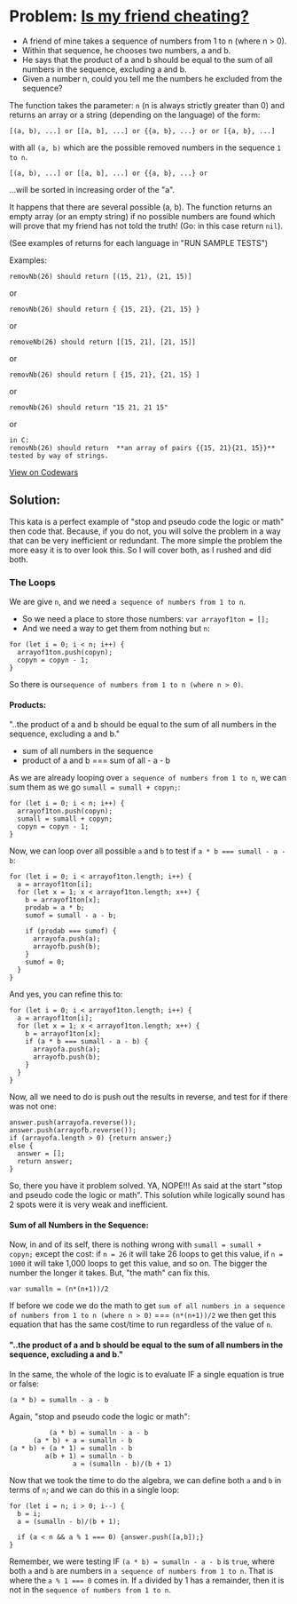 # Problem: [Is my friend cheating?](https://www.codewars.com/kata/5547cc7dcad755e480000004)

* A friend of mine takes a sequence of numbers from 1 to n (where n > 0).
* Within that sequence, he chooses two numbers, a and b.
* He says that the product of a and b should be equal to the sum of all numbers in the sequence, excluding a and b.
* Given a number n, could you tell me the numbers he excluded from the sequence?

The function takes the parameter: ```n``` (n is always strictly greater than 0) and returns an array or a string (depending on the language) of the form:
```
[(a, b), ...] or [[a, b], ...] or {{a, b}, ...} or or [{a, b}, ...]
```
with all ```(a, b)``` which are the possible removed numbers in the sequence ```1 to n```.
```
[(a, b), ...] or [[a, b], ...] or {{a, b}, ...} or
```
...will be sorted in increasing order of the "a".

It happens that there are several possible (a, b). The function returns an empty array (or an empty string) if no possible numbers are found which will prove that my friend has not told the truth! (Go: in this case return ```nil```).

(See examples of returns for each language in "RUN SAMPLE TESTS")

Examples:
```
removNb(26) should return [(15, 21), (21, 15)]
```
or
```
removNb(26) should return { {15, 21}, {21, 15} }
```
or
```
removeNb(26) should return [[15, 21], [21, 15]]
```
or
```
removNb(26) should return [ {15, 21}, {21, 15} ]
```
or
```
removNb(26) should return "15 21, 21 15"
```
or
```
in C:
removNb(26) should return  **an array of pairs {{15, 21}{21, 15}}**
tested by way of strings.
```
[View on Codewars](https://www.codewars.com/kata/5547cc7dcad755e480000004)

## Solution:

This kata is a perfect example of "stop and pseudo code the logic or math" then code that. Because, if you do not, you will solve the problem in a way that can be very inefficient or redundant. The more simple the problem the more easy it is to over look this. So I will cover both, as I rushed and did both.

### The Loops
We are give ```n```, and we need ```a sequence of numbers from 1 to n```.
* So we need a place to store those numbers: ```var arrayof1ton = [];```
* And we need a way to get them from nothing but ```n```:
```
for (let i = 0; i < n; i++) {
  arrayof1ton.push(copyn);
  copyn = copyn - 1;
}
```
So there is our```sequence of numbers from 1 to n (where n > 0)```.

#### Products:
"..the product of a and b should be equal to the sum of all numbers in the sequence, excluding a and b."
* sum of all numbers in the sequence
* product of a and b === sum of all - a - b

As we are already looping over ```a sequence of numbers from 1 to n```, we can sum them as we go ```sumall = sumall + copyn;```:
```
for (let i = 0; i < n; i++) {
  arrayof1ton.push(copyn);
  sumall = sumall + copyn;
  copyn = copyn - 1;
}
```

Now, we can loop over all possible ```a``` and ```b``` to test if ```a * b === sumall - a - b```:
```
for (let i = 0; i < arrayof1ton.length; i++) {
  a = arrayof1ton[i];
  for (let x = 1; x < arrayof1ton.length; x++) {
    b = arrayof1ton[x];
    prodab = a * b;
    sumof = sumall - a - b;

    if (prodab === sumof) {
      arrayofa.push(a);
      arrayofb.push(b);
    }
    sumof = 0;
  }
}
```
And yes, you can refine this to:
```
for (let i = 0; i < arrayof1ton.length; i++) {
  a = arrayof1ton[i];
  for (let x = 1; x < arrayof1ton.length; x++) {
    b = arrayof1ton[x];
    if (a * b === sumall - a - b) {
      arrayofa.push(a);
      arrayofb.push(b);
    }
  }
}
```

Now, all we need to do is push out the results in reverse, and test for if there was not one:
```
answer.push(arrayofa.reverse());
answer.push(arrayofb.reverse());
if (arrayofa.length > 0) {return answer;}
else {
  answer = [];
  return answer;
}
```

So, there you have it problem solved. YA, NOPE!!! As said at the start "stop and pseudo code the logic or math". This solution while logically sound has 2 spots were it is very weak and inefficient.

#### Sum of all Numbers in the Sequence:
Now, in and of its self, there is nothing wrong with ```sumall = sumall + copyn;``` except the cost: if ```n = 26``` it will take 26 loops to get this value, if ```n = 1000``` it will take 1,000 loops to get this value, and so on. The bigger the number the longer it takes. But, "the math" can fix this.
```
var sumalln = (n*(n+1))/2
```
If before we code we do the math to get ```sum of all numbers in a sequence of numbers from 1 to n (where n > 0)``` === ```(n*(n+1))/2``` we then get this equation that has the same cost/time to run regardless of the value of ```n```.

#### "..the product of a and b should be equal to the sum of all numbers in the sequence, excluding a and b."
In the same, the whole of the logic is to evaluate IF a single equation is true or false:
```
(a * b) = sumalln - a - b
```
Again, "stop and pseudo code the logic or math":
```
          (a * b) = sumalln - a - b
      (a * b) + a = sumalln - b
(a * b) + (a * 1) = sumalln - b
         a(b + 1) = sumalln - b
                a = (sumalln - b)/(b + 1)
```
Now that we took the time to do the algebra, we can define both ```a``` and ```b``` in terms of ```n```; and we can do this in a single loop:
```
for (let i = n; i > 0; i--) {
  b = i;
  a = (sumalln - b)/(b + 1);

  if (a < n && a % 1 === 0) {answer.push([a,b]);}
}
```
Remember, we were testing IF ```(a * b) = sumalln - a - b``` is ```true```, where both ```a``` and ```b``` are numbers in ```a sequence of numbers from 1 to n```. That is where the ```a % 1 === 0``` comes in. If ```a``` divided by 1 has a remainder, then it is not in the ```sequence of numbers from 1 to n```.
